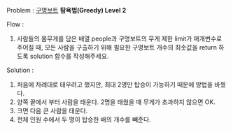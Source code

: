 Problem : [구명보트](https://programmers.co.kr/learn/courses/30/lessons/42885) **탐욕법(Greedy) Level 2**

Flow :

1. 사람들의 몸무게를 담은 배열 people과 구명보트의 무게 제한 limit가 매개변수로 주어질 때, 모든 사람을 구출하기 위해 필요한 구명보트 개수의 최솟값을 return 하도록 solution 함수를 작성해주세요.


Solution :
1. 처음에 차례대로 태우려고 했지만, 최대 2명만 탑승이 가능하기 때문에 방법을 바꿨다.
2. 양쪽 끝에서 부터 사람을 태운다. 2명을 태웠을 때 무게가 초과하지 않으면 OK.
3. 크면 다음 큰 사람을 태운다.
4. 전체 인원 수에서 두 명이 탑승한 배의 개수를 빼준다.